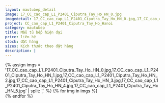 ```yaml
---
layout: mautubep_detail
image: 17_CC_cao_cap_L1_P2401_Ciputra_Tay_Ho_HN_0.jpg
imagedetail: 17_CC_cao_cap_L1_P2401_Ciputra_Tay_Ho_HN_0.jpg,17_CC_cao_cap_L1_P2401_Ciputra_Tay_Ho_HN_1.jpg,17_CC_cao_cap_L1_P2401_Ciputra_Tay_Ho_HN_2.jpg,17_CC_cao_cap_L1_P2401_Ciputra_Tay_Ho_HN_3.jpg,17_CC_cao_cap_L1_P2401_Ciputra_Tay_Ho_HN_4.jpg,17_CC_cao_cap_L1_P2401_Ciputra_Tay_Ho_HN_5.jpg
project: CC_cao_cap_L1_P2401_Ciputra_Tay_Ho_Hanoi
category: mautubep
title: Mẫu tủ bếp hiện đại
price: liên hệ
stock: đặt hàng
sizes: Kích thước theo đặt hàng
description: |
---
```

<section class="no-padding" id="two">
	<div class="container-fluid">
	<div class="row-no-gutters">
	{% assign imgs = '17_CC_cao_cap_L1_P2401_Ciputra_Tay_Ho_HN_0.jpg,17_CC_cao_cap_L1_P2401_Ciputra_Tay_Ho_HN_1.jpg,17_CC_cao_cap_L1_P2401_Ciputra_Tay_Ho_HN_2.jpg,17_CC_cao_cap_L1_P2401_Ciputra_Tay_Ho_HN_3.jpg,17_CC_cao_cap_L1_P2401_Ciputra_Tay_Ho_HN_4.jpg,17_CC_cao_cap_L1_P2401_Ciputra_Tay_Ho_HN_5.jpg' | split: ',' %}
	{% for img in imgs %}
	   <div class="col-lg-6 col-sm-6 col-md-6"> 
			<a href="#" class="portfolio-box">
			<img src="{{site.baseurl}}/assets/images/tubep/{{img}}" class="image main" alt="">
			</a>
		</div>
	{% endfor %}			
	</div>
	</div>
</section>